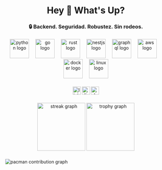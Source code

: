 <h1 align="center">Hey 👋 What's Up?</h1>

<h3 align="center">🔒 Backend. Seguridad. Robustez. Sin rodeos.</h3>

###

<div align="center">
  <img src="https://skillicons.dev/icons?i=py" height="60" alt="python logo" />
  <img width="12" />
  <img src="https://skillicons.dev/icons?i=go" height="60" alt="go logo" />
  <img width="12" />
  <img src="https://skillicons.dev/icons?i=rust" height="60" alt="rust logo" />
  <img width="12" />
  <img src="https://skillicons.dev/icons?i=nestjs" height="60" alt="nestjs logo" />
  <img width="12" />
  <img src="https://skillicons.dev/icons?i=graphql" height="60" alt="graphql logo" />
  <img width="12" />
  <img src="https://skillicons.dev/icons?i=aws" height="60" alt="aws logo" />
  <img width="12" />
  <img src="https://skillicons.dev/icons?i=docker" height="60" alt="docker logo" />
  <img width="12" />
  <img src="https://skillicons.dev/icons?i=linux" height="60" alt="linux logo" />
</div>

###

<div align="center">
  <img src="https://img.shields.io/static/v1?message=LinkedIn&logo=linkedin&label=&color=0077B5&logoColor=white&labelColor=&style=for-the-badge" height="25" alt="linkedin logo" />
  <img src="https://img.shields.io/static/v1?message=Discord&logo=discord&label=&color=7289DA&logoColor=white&labelColor=&style=for-the-badge" height="25" alt="discord logo" />
  <img src="https://img.shields.io/static/v1?message=dev.to&logo=dev.to&label=&color=0A0A0A&logoColor=white&labelColor=&style=for-the-badge" height="25" alt="devto logo" />
</div>

###

<div align="center">
  <img src="https://streak-stats.demolab.com?user=jalmosquera&locale=en&mode=daily&theme=dracula&hide_border=false&border_radius=5&order=3" height="150" alt="streak graph" />
  <img src="https://github-profile-trophy.vercel.app?username=jalmosquera&theme=dracula&column=-1&row=1&margin-w=8&margin-h=8&no-bg=false&no-frame=false&order=4" height="150" alt="trophy graph" />
</div>

###

<picture>
  <source media="(prefers-color-scheme: dark)" srcset="https://raw.githubusercontent.com/jalmosquera/output/main/dist/pacman-contribution-graph-dark.svg">
  <source media="(prefers-color-scheme: light)" srcset="https://raw.githubusercontent.com/jalmosquera/output/main/dist/pacman-contribution-graph.svg">
  <img alt="pacman contribution graph" src="https://raw.githubusercontent.com/jalmosquera/output/main/dist/pacman-contribution-graph.svg">
</picture>



